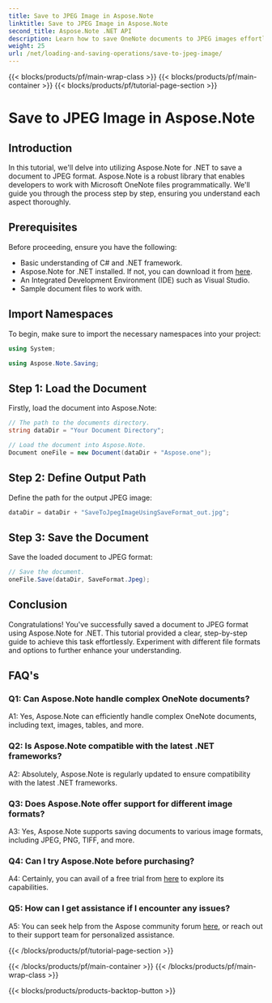 ```yaml
---
title: Save to JPEG Image in Aspose.Note
linktitle: Save to JPEG Image in Aspose.Note
second_title: Aspose.Note .NET API
description: Learn how to save OneNote documents to JPEG images effortlessly using Aspose.Note for .NET. Step-by-step guide included.
weight: 25
url: /net/loading-and-saving-operations/save-to-jpeg-image/
---
```


{{< blocks/products/pf/main-wrap-class >}}
{{< blocks/products/pf/main-container >}}
{{< blocks/products/pf/tutorial-page-section >}}

# Save to JPEG Image in Aspose.Note

## Introduction

In this tutorial, we'll delve into utilizing Aspose.Note for .NET to save a document to JPEG format. Aspose.Note is a robust library that enables developers to work with Microsoft OneNote files programmatically. We'll guide you through the process step by step, ensuring you understand each aspect thoroughly.

## Prerequisites

Before proceeding, ensure you have the following:
- Basic understanding of C# and .NET framework.
- Aspose.Note for .NET installed. If not, you can download it from [here](https://releases.aspose.com/note/net/).
- An Integrated Development Environment (IDE) such as Visual Studio.
- Sample document files to work with.

## Import Namespaces

To begin, make sure to import the necessary namespaces into your project:

```csharp
using System;

using Aspose.Note.Saving;
```

## Step 1: Load the Document

Firstly, load the document into Aspose.Note:

```csharp
// The path to the documents directory.
string dataDir = "Your Document Directory";

// Load the document into Aspose.Note.
Document oneFile = new Document(dataDir + "Aspose.one");
```

## Step 2: Define Output Path

Define the path for the output JPEG image:

```csharp
dataDir = dataDir + "SaveToJpegImageUsingSaveFormat_out.jpg";
```

## Step 3: Save the Document

Save the loaded document to JPEG format:

```csharp
// Save the document.
oneFile.Save(dataDir, SaveFormat.Jpeg);
```

## Conclusion

Congratulations! You've successfully saved a document to JPEG format using Aspose.Note for .NET. This tutorial provided a clear, step-by-step guide to achieve this task effortlessly. Experiment with different file formats and options to further enhance your understanding.

## FAQ's

### Q1: Can Aspose.Note handle complex OneNote documents?

A1: Yes, Aspose.Note can efficiently handle complex OneNote documents, including text, images, tables, and more.

### Q2: Is Aspose.Note compatible with the latest .NET frameworks?

A2: Absolutely, Aspose.Note is regularly updated to ensure compatibility with the latest .NET frameworks.

### Q3: Does Aspose.Note offer support for different image formats?

A3: Yes, Aspose.Note supports saving documents to various image formats, including JPEG, PNG, TIFF, and more.

### Q4: Can I try Aspose.Note before purchasing?

A4: Certainly, you can avail of a free trial from [here](https://releases.aspose.com/) to explore its capabilities.

### Q5: How can I get assistance if I encounter any issues?

A5: You can seek help from the Aspose community forum [here](https://forum.aspose.com/c/note/28), or reach out to their support team for personalized assistance.

{{< /blocks/products/pf/tutorial-page-section >}}

{{< /blocks/products/pf/main-container >}}
{{< /blocks/products/pf/main-wrap-class >}}

{{< blocks/products/products-backtop-button >}}
